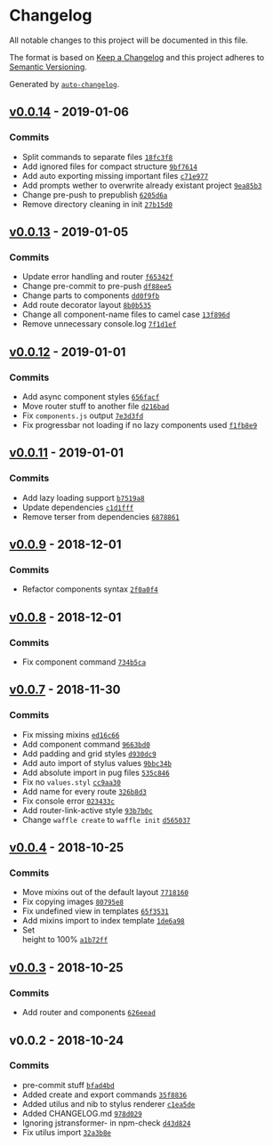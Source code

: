 # Changelog

All notable changes to this project will be documented in this file.

The format is based on [Keep a Changelog](http://keepachangelog.com/en/1.0.0/)
and this project adheres to [Semantic Versioning](http://semver.org/spec/v2.0.0.html).

Generated by [`auto-changelog`](https://github.com/CookPete/auto-changelog).

## [v0.0.14](https://github.com/wvffle/static-waffle/compare/v0.0.13...v0.0.14) - 2019-01-06

### Commits

- Split commands to separate files [`18fc3f8`](https://github.com/wvffle/static-waffle/commit/18fc3f84341addbaf32f31bae2216023a0fa37bf)
- Add ignored files for compact structure [`9bf7614`](https://github.com/wvffle/static-waffle/commit/9bf7614f6c891aec2145c3734912bf9935726bc3)
- Add auto exporting missing important files [`c71e977`](https://github.com/wvffle/static-waffle/commit/c71e9774aa2384bcba04c39a2791b1fcd3b05822)
- Add prompts wether to overwrite already existant project [`9ea85b3`](https://github.com/wvffle/static-waffle/commit/9ea85b3529de43ad0869abfe49ac8edaee1f52e2)
- Change pre-push to prepublish [`6205d6a`](https://github.com/wvffle/static-waffle/commit/6205d6a687b5b7aa515328cdc3798e82df0efc0f)
- Remove directory cleaning in init [`27b15d0`](https://github.com/wvffle/static-waffle/commit/27b15d05ffb8fb8c0f75203aa1103eaeb9c34085)

## [v0.0.13](https://github.com/wvffle/static-waffle/compare/v0.0.12...v0.0.13) - 2019-01-05

### Commits

- Update error handling and router [`f65342f`](https://github.com/wvffle/static-waffle/commit/f65342fb7d2810ec84d2d1e58c615a72c0c5779f)
- Change pre-commit to pre-push [`df88ee5`](https://github.com/wvffle/static-waffle/commit/df88ee5e068b6535049e845703b0ce41217ea521)
- Change parts to components [`dd0f9fb`](https://github.com/wvffle/static-waffle/commit/dd0f9fbfedb46a2cbd014224d47b9185981630cf)
- Add route decorator layout [`8b0b535`](https://github.com/wvffle/static-waffle/commit/8b0b5359168b231c9eb86d3d1b06f1d311947782)
- Change all component-name files to camel case [`13f896d`](https://github.com/wvffle/static-waffle/commit/13f896df0f9a46fbe5c9d97f8853577c2b5cd7c3)
- Remove unnecessary console.log [`7f1d1ef`](https://github.com/wvffle/static-waffle/commit/7f1d1ef6f8411288a6f5deeb421f02ff4c21dd59)

## [v0.0.12](https://github.com/wvffle/static-waffle/compare/v0.0.11...v0.0.12) - 2019-01-01

### Commits

- Add async component styles [`656facf`](https://github.com/wvffle/static-waffle/commit/656facf1dce5280cd0605df2e20478a57fa4b4fa)
- Move router stuff to another file [`d216bad`](https://github.com/wvffle/static-waffle/commit/d216bad78eb81527158fcf823c6def095942d111)
- Fix `components.js` output [`7e3d3fd`](https://github.com/wvffle/static-waffle/commit/7e3d3fdbecf1679cd2da62d60ab50d4b9e966923)
- Fix progressbar not loading if no lazy components used [`f1fb8e9`](https://github.com/wvffle/static-waffle/commit/f1fb8e9811cce49fb6c48ddf0edf927c0bda62ad)

## [v0.0.11](https://github.com/wvffle/static-waffle/compare/v0.0.9...v0.0.11) - 2019-01-01

### Commits

- Add lazy loading support [`b7519a8`](https://github.com/wvffle/static-waffle/commit/b7519a82c3d7d75dcc638939a8bc3d2ead3ced28)
- Update dependencies [`c1d1fff`](https://github.com/wvffle/static-waffle/commit/c1d1fff98aa9d064dadb5915349daeef0b821e8c)
- Remove terser from dependencies [`6878861`](https://github.com/wvffle/static-waffle/commit/687886105f197df63379dd1bd0e65b0c43256ee4)

## [v0.0.9](https://github.com/wvffle/static-waffle/compare/v0.0.8...v0.0.9) - 2018-12-01

### Commits

- Refactor components syntax [`2f0a0f4`](https://github.com/wvffle/static-waffle/commit/2f0a0f4b819dd3309f61558e29e9023a5b1d3f5b)

## [v0.0.8](https://github.com/wvffle/static-waffle/compare/v0.0.7...v0.0.8) - 2018-12-01

### Commits

- Fix component command [`734b5ca`](https://github.com/wvffle/static-waffle/commit/734b5caa89134e5380b430015180d1844b9bb0af)

## [v0.0.7](https://github.com/wvffle/static-waffle/compare/v0.0.4...v0.0.7) - 2018-11-30

### Commits

- Fix missing mixins [`ed16c66`](https://github.com/wvffle/static-waffle/commit/ed16c66c44192eb84dd79ed22c72cd2ffd4c2b91)
- Add component command [`9663bd0`](https://github.com/wvffle/static-waffle/commit/9663bd0f4a91c78314bcfaa575290c4249de4845)
- Add padding and grid styles [`d930dc9`](https://github.com/wvffle/static-waffle/commit/d930dc9447ba13b6c573219e3508dd41a90608a6)
- Add auto import of stylus values [`9bbc34b`](https://github.com/wvffle/static-waffle/commit/9bbc34b4b1fbd5f48cb6cd400c795aea79ff7e7b)
- Add absolute import in pug files [`535c846`](https://github.com/wvffle/static-waffle/commit/535c84668a13a5a7e73f8e2d820bfc173383dfd9)
- Fix no `values.styl` [`cc9aa30`](https://github.com/wvffle/static-waffle/commit/cc9aa30f4f11be1021f74f155b24a53664bf113c)
- Add name for every route [`326b8d3`](https://github.com/wvffle/static-waffle/commit/326b8d39e25f9fb704e2d8da26fc4b23b4b09deb)
- Fix console error [`023433c`](https://github.com/wvffle/static-waffle/commit/023433cef0c9d3a1e815f029236d6412aa11f3f7)
- Add router-link-active style [`93b7b0c`](https://github.com/wvffle/static-waffle/commit/93b7b0c39ebe1a2499adee96827ef01fb8f8d2d3)
- Change `waffle create` to `waffle init` [`d565037`](https://github.com/wvffle/static-waffle/commit/d5650373611ea2b7cf59421ef34e4d07e6c60315)

## [v0.0.4](https://github.com/wvffle/static-waffle/compare/v0.0.3...v0.0.4) - 2018-10-25

### Commits

- Move mixins out of the default layout [`7718160`](https://github.com/wvffle/static-waffle/commit/7718160a2cb02c73f2d85557d562d9d1ce35a26c)
- Fix copying images [`80795e8`](https://github.com/wvffle/static-waffle/commit/80795e8d37eafab37ba9d23266c9f77578aa7216)
- Fix undefined view in templates [`65f3531`](https://github.com/wvffle/static-waffle/commit/65f3531d80d60847ddaeee6983de9fedc07b5d1a)
- Add mixins import to index template [`1de6a98`](https://github.com/wvffle/static-waffle/commit/1de6a984497bb3e4597610fa631f643a40915646)
- Set <main> height to 100% [`a1b72ff`](https://github.com/wvffle/static-waffle/commit/a1b72ff4b64d8d1d0740834142d25039070871c5)

## [v0.0.3](https://github.com/wvffle/static-waffle/compare/v0.0.2...v0.0.3) - 2018-10-25

### Commits

- Add router and components [`626eead`](https://github.com/wvffle/static-waffle/commit/626eead234060f4fb5e5a386380680c584a28e43)

## v0.0.2 - 2018-10-24

### Commits

- pre-commit stuff [`bfad4bd`](https://github.com/wvffle/static-waffle/commit/bfad4bdbb1f18c4243802d9b51fa3d2abac2d4b7)
- Added create and export commands [`35f8836`](https://github.com/wvffle/static-waffle/commit/35f88360fa3e834b23b8e850deb7181a37da8637)
- Added utilus and nib to stylus renderer [`c1ea5de`](https://github.com/wvffle/static-waffle/commit/c1ea5def78fb3c6eabdd662cef334be08abfe8b5)
- Added CHANGELOG.md [`978d029`](https://github.com/wvffle/static-waffle/commit/978d0290bcf5f5a7bfbb5d6bdb2043d88a7a22ab)
- Ignoring jstransformer- in npm-check [`d43d824`](https://github.com/wvffle/static-waffle/commit/d43d82435c6dd5af0216d04bc15bbdcf6b9ff080)
- Fix utilus import [`32a3b8e`](https://github.com/wvffle/static-waffle/commit/32a3b8eef06b8343554f464f48fa99a15bf52128)
